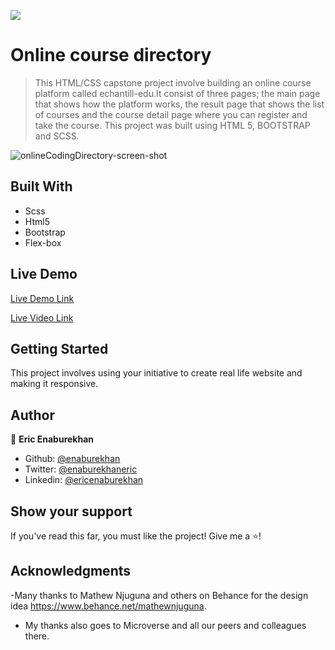 ![](https://img.shields.io/badge/Microverse-blueviolet)

# Online course directory

> This HTML/CSS capstone project involve building an online course platform called echantill-edu.It consist of three pages; the main page that shows how the platform works, the result page that shows the list of courses and the course detail page where you can register and take the course. This project was built using HTML 5, BOOTSTRAP and SCSS. 



![onlineCodingDirectory-screen-shot](https://user-images.githubusercontent.com/51296741/95672277-6953d100-0b97-11eb-9edc-fa3943dc61c5.png)


## Built With

- Scss
- Html5
- Bootstrap
- Flex-box



## Live Demo


[Live Demo Link](https://raw.githack.com/enaburekhan/online-course-directory/feature-coding/html/index.html)

[Live Video Link](https://www.loom.com/share/6be0243ac6ff4c5eb1c17ddec4a729e9)


## Getting Started

This project involves using your initiative to create real life website and making it responsive. 

## Author

👤 **Eric Enaburekhan**

- Github: [@enaburekhan](https://github.com/enaburekhan)
- Twitter: [@enaburekhaneric](https://twitter.com/enaburekhaneric)
- Linkedin: [@ericenaburekhan](https://www.linkedin.com/in/eric-enaburekhan-801a28100/)

## Show your support

If you've read this far, you must like the project! Give me a ⭐️!

## Acknowledgments

-Many thanks to Mathew Njuguna and others on Behance for the design idea https://www.behance.net/mathewnjuguna.
- My thanks also goes to Microverse and all our peers and colleagues there.
